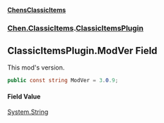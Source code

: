 #### [ChensClassicItems](index 'index')
### [Chen.ClassicItems](Chen_ClassicItems 'Chen.ClassicItems').[ClassicItemsPlugin](Chen_ClassicItems_ClassicItemsPlugin 'Chen.ClassicItems.ClassicItemsPlugin')
## ClassicItemsPlugin.ModVer Field
This mod's version.  
```csharp
public const string ModVer = 3.0.9;
```
#### Field Value
[System.String](https://docs.microsoft.com/en-us/dotnet/api/System.String 'System.String')
